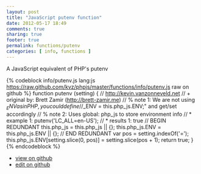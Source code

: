 ```yaml
---
layout: post
title: "JavaScript putenv function"
date: 2012-05-17 18:49
comments: true
sharing: true
footer: true
permalink: functions/putenv
categories: [ info, functions ]
---
```

A JavaScript equivalent of PHP's putenv
<!-- more -->
{% codeblock info/putenv.js lang:js https://raw.github.com/kvz/phpjs/master/functions/info/putenv.js raw on github %}
function putenv (setting) {
    // http://kevin.vanzonneveld.net
    // +   original by: Brett Zamir (http://brett-zamir.me)
    // %        note 1: We are not using $_ENV as in PHP, you could define
    // %        note 1: "$_ENV = this.php_js.ENV;" and get/set accordingly
    // %        note 2: Uses global: php_js to store environment info
    // *     example 1: putenv('LC_ALL=en-US');
    // *     results 1: true
    // BEGIN REDUNDANT
    this.php_js = this.php_js || {};
    this.php_js.ENV = this.php_js.ENV || {};
    // END REDUNDANT
    var pos = setting.indexOf('=');
    this.php_js.ENV[setting.slice(0, pos)] = setting.slice(pos + 1);
    return true;
}
{% endcodeblock %}
<ul>
 <li><a href="https://github.com/kvz/phpjs/blob/master/functions/info/putenv.js">view on github</a></li>
 <li><a href="https://github.com/kvz/phpjs/edit/master/functions/info/putenv.js">edit on github</a></li>
</ul>
